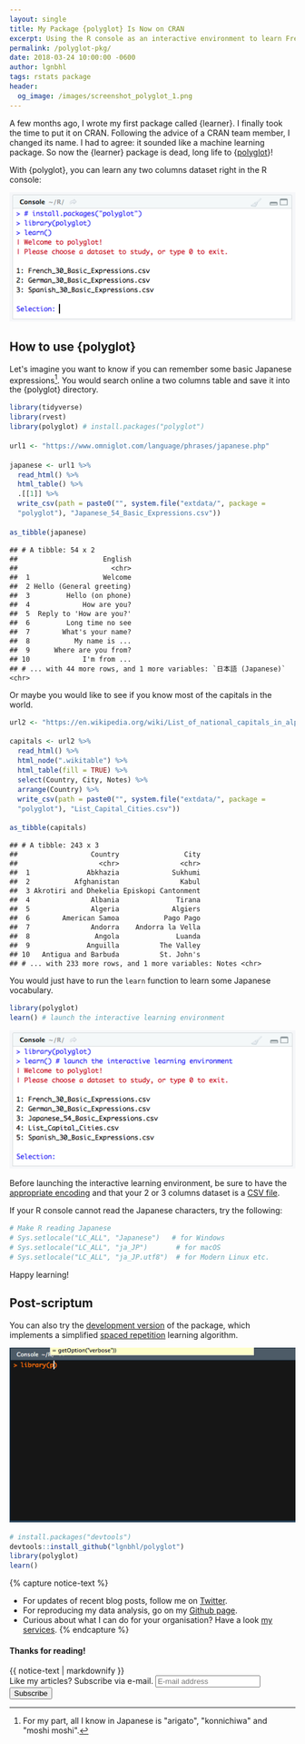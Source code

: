 ```yaml
---
layout: single
title: My Package {polyglot} Is Now on CRAN
excerpt: Using the R console as an interactive environment to learn French, Spanish or anything you want.
permalink: /polyglot-pkg/
date: 2018-03-24 10:00:00 -0600  
author: lgnbhl
tags: rstats package
header:
  og_image: /images/screenshot_polyglot_1.png
---
```


A few months ago, I wrote my first package called {learner}. I finally took the time to put it on CRAN. Following the advice of a CRAN team member, I changed its name. I had to agree: it sounded like a machine learning package. So now the {learner} package is dead, long life to {[polyglot](https://CRAN.R-project.org/package=polyglot)}!

With {polyglot}, you can learn any two columns dataset right in the R console:

![](/images/screenshot_polyglot_1.png)

## How to use {polyglot}

Let's imagine you want to know if you can remember some basic Japanese expressions[^1]. You would search online a two columns table and save it into the {polyglot} directory.

[^1]: For my part, all I know in Japanese is "arigato", "konnichiwa" and "moshi moshi".

``` r
library(tidyverse)
library(rvest)
library(polyglot) # install.packages("polyglot")

url1 <- "https://www.omniglot.com/language/phrases/japanese.php" 

japanese <- url1 %>%
  read_html() %>%
  html_table() %>%
  .[[1]] %>%
  write_csv(path = paste0("", system.file("extdata/", package =
  "polyglot"), "Japanese_54_Basic_Expressions.csv"))

as_tibble(japanese)
```

    ## # A tibble: 54 x 2
    ##                     English
    ##                       <chr>
    ##  1                  Welcome
    ##  2 Hello (General greeting)
    ##  3         Hello (on phone)
    ##  4             How are you?
    ##  5  Reply to 'How are you?'
    ##  6         Long time no see
    ##  7        What's your name?
    ##  8           My name is ...
    ##  9      Where are you from?
    ## 10             I'm from ...
    ## # ... with 44 more rows, and 1 more variables: `日本語 (Japanese)` <chr>

Or maybe you would like to see if you know most of the capitals in the world.

``` r
url2 <- "https://en.wikipedia.org/wiki/List_of_national_capitals_in_alphabetical_order"

capitals <- url2 %>%
  read_html() %>%
  html_node(".wikitable") %>%
  html_table(fill = TRUE) %>%
  select(Country, City, Notes) %>%
  arrange(Country) %>%
  write_csv(path = paste0("", system.file("extdata/", package =
  "polyglot"), "List_Capital_Cities.csv"))

as_tibble(capitals)
```

    ## # A tibble: 243 x 3
    ##                  Country                City
    ##                    <chr>               <chr>
    ##  1              Abkhazia             Sukhumi
    ##  2           Afghanistan               Kabul
    ##  3 Akrotiri and Dhekelia Episkopi Cantonment
    ##  4               Albania              Tirana
    ##  5               Algeria             Algiers
    ##  6        American Samoa           Pago Pago
    ##  7               Andorra    Andorra la Vella
    ##  8                Angola              Luanda
    ##  9              Anguilla          The Valley
    ## 10   Antigua and Barbuda          St. John's
    ## # ... with 233 more rows, and 1 more variables: Notes <chr>

You would just have to run the `learn` function to learn some Japanese vocabulary.

``` r
library(polyglot)
learn() # launch the interactive learning environment
```

![](/images/screenshot_polyglot_2.png)

Before launching the interactive learning environment, be sure to have the [appropriate encoding](https://stat.ethz.ch/R-manual/R-devel/library/base/html/locales.html) and that your 2 or 3 columns dataset is a [CSV file](https://en.wikipedia.org/wiki/Comma-separated_values).

If your R console cannot read the Japanese characters, try the following:

``` r
# Make R reading Japanese
# Sys.setlocale("LC_ALL", "Japanese")   # for Windows
# Sys.setlocale("LC_ALL", "ja_JP")       # for macOS 
# Sys.setlocale("LC_ALL", "ja_JP.utf8")  # for Modern Linux etc. 
```

Happy learning!

## Post-scriptum

You can also try the [development version](https://github.com/lgnbhl/polyglot) of the package, which implements a simplified [spaced repetition](https://en.wikipedia.org/wiki/Spaced_repetition) learning algorithm.

![](/images/polyglot_dev.gif)

``` r
# install.packages("devtools")
devtools::install_github("lgnbhl/polyglot")
library(polyglot)
learn()
```

{% capture notice-text %}

* For updates of recent blog posts, follow me on [Twitter](https://twitter.com/FelixLuginbuhl).
* For reproducing my data analysis, go on my [Github page](https://github.com/lgnbhl/blogposts).
* Curious about what I can do for your organisation? Have a look [my services](https://felixluginbuhl.com).
{% endcapture %}

<div class="notice--primary">
  <h4>Thanks for reading!</h4>
  {{ notice-text | markdownify }}
</div>

<!-- Begin Mailchimp Signup Form -->
<link href="//cdn-images.mailchimp.com/embedcode/horizontal-slim-10_7.css" rel="stylesheet" type="text/css">
<style type="text/css">
	#mc_embed_signup{background:#transparent; clear:left; width:100%;}
	/* Add your own Mailchimp form style overrides in your site stylesheet or in this style block.
	   We recommend moving this block and the preceding CSS link to the HEAD of your HTML file. */
</style>
<div id="mc_embed_signup">
<form action="https://protonmail.us20.list-manage.com/subscribe/post?u=76318d6fc4f4bf252f3716c14&amp;id=bf5bf4210c" method="post" id="mc-embedded-subscribe-form" name="mc-embedded-subscribe-form" class="validate" target="_blank" novalidate>
    <div id="mc_embed_signup_scroll">
	<label for="mce-EMAIL">Like my articles? Subscribe via e-mail.</label>
	<input type="email" value="" name="EMAIL" class="email" id="mce-EMAIL" placeholder="E-mail address" required>
    <!-- real people should not fill this in and expect good things - do not remove this or risk form bot signups-->
    <div style="position: absolute; left: -5000px;" aria-hidden="true"><input type="text" name="b_76318d6fc4f4bf252f3716c14_bf5bf4210c" tabindex="-1" value=""></div>
    <div class="clear"><input type="submit" value="Subscribe" name="subscribe" id="mc-embedded-subscribe" class="button"></div>
    </div>
</form>
</div>
<!--End mc_embed_signup-->

